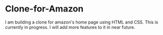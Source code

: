 # Clone-for-Amazon
I am building a clone for amazon's home page using HTML and CSS. This is currently in progress. I will add more features to it in near future.
